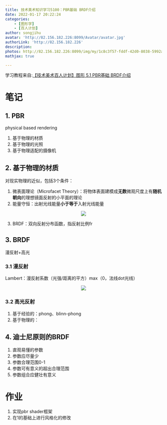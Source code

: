 ```yaml
---
title: 技术美术知识学习5100：PBR基础 BRDF介绍
date: 2022-01-17 20:22:24
categories: 
    - [图形学]
    - [百人计划]
author: songjihu
avatar: 'http://82.156.182.226:8099/Avatar/avatar.jpg'
authorLink: 'http://82.156.182.226'
description: 
photos: http://82.156.182.226:8099/img/my/1c8c3f57-fddf-42d0-8038-5992afcf5c5c.png
mathjax: true

---
```


学习教程来自:[【技术美术百人计划】图形 5.1 PBR基础 BRDF介绍](https://www.bilibili.com/video/BV1fL411F7YG)

# 笔记
## 1. PBR
physical based rendering
1. 基于物理的材质
2. 基于物理的光照
3. 基于物理适配的摄像机

## 2. 基于物理的材质
对现实物理的近似，包括3个条件：
1. 微表面理论（Microfacet Theory）：将物体表面建模成**无数**微观尺度上有**随机朝向**的理想镜面反射的小平面的理论
2. 能量守恒：出射光线能量**小于等于**入射光线能量
<!-- $$
L_0 = L_e + \int_{\Omega}^{}f_r \cdot L_i \cdot (w_i \cdot n) \cdot dw_i
$$ --> 

<div align="center"><img style="background: white;" src="http://82.156.182.226:8099/img/my/O6yWSaLs3m.svg"></div>

3. BRDF：双向反射分布函数，指反射比例fr

## 3. BRDF
漫反射+高光

### 3.1 漫反射
Lambert：漫反射系数（光强/距离的平方）max（0，法线dot光线）  
<!-- $$
L_d = k_d(I/r^2)max(0,n \cdot l)
$$ --> 

<div align="center"><img style="background: white;" src="http://82.156.182.226:8099/img/my/oV12DWNSwp.svg"></div>

### 3.2 高光反射
1. 基于经验的：phong、blinn-phong
2. 基于物理的：

## 4. 迪士尼原则的BRDF
1. 直观易懂的参数
2. 参数应尽量少
3. 参数合理范围0-1
4. 参数可有意义的超出合理范围
5. 参数组合应健壮有意义

# 作业
1. 实现pbr shader框架
2. 在1的基础上进行风格化的修改